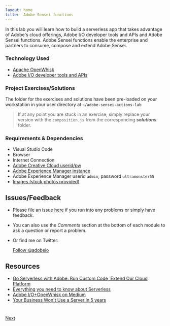 ```yaml
---
layout: home
title:  Adobe Sensei functions
---
```

<!--
## What You Will Learn
-->

In this lab you will learn how to build a serverless app that takes advantage of Adobe's cloud offerings, Adobe I/O developer tools and APIs and Adobe Sensei functions. Adobe Sensei functions enable the enterprise and partners to consume, compose and extend Adobe Sensei.

### Technology Used
- [Apache OpenWhisk](https://openwhisk.apache.org/)
- [Adobe I/O developer tools and APIs](https://www.adobe.io/)

### Project Exercises/Solutions
The folder for the exercises and solutions have been pre-loaded on your workstation in your user directory at `~/adobe-sensei-actions-lab`

> If at any point you are stuck in an exercise, simply replace your version with the `composition.js` from the corresponding **_solutions_** folder.

<!--[Adobe Sensei Functions](https://github.com/apiplatform/adobe-sensei-actions-lab)-->

### Requirements & Dependencies
- Visual Studio Code
- Browser
- Internet Connection
- [Adobe Creative Cloud userid/pw](https://apiplatform.github.io/summit-lab-741-accounts/01.html)
- [Adobe Experience Manager instance](http://sensei-lab.adobeatadobe.com:4502/assets.html/content/dam)
- Adobe Experience Manager userid `admin`, password `ultramonster55`
- [Images (stock photos provided)](https://adobe.ly/2FYbFgR)

## Issues/Feedback

- Please file an issue [here](https://github.com/apiplatform/adobe-sensei-ai-functions/issues) if you run into any problems or simply have feedback.

- You can also use the _Comments_ section at the bottom of each module to ask a question or report a problem.

- Or find me on Twitter:

    <a href="https://twitter.com/adobeio" class="twitter-follow-button" data-show-count="true"
    data-size="large" data-lang="en">Follow
    @adobeio</a>
    <script>!function(d,s,id){var js,fjs=d.getElementsByTagName(s)[0];if(!d.getElementById(id)){js=d.createElement(s);js.id=id;js.src="//platform.twitter.com/widgets.js";fjs.parentNode.insertBefore(js,fjs);}}(document,"script","twitter-wjs");</script>

## Resources
- [Go Serverless with Adobe: Run Custom Code, Extend Our Cloud Platform](https://www.adobe.io/apis/cloudplatform/runtime.html)
- [Everything you need to know about Serverless](https://medium.com/adobe-io/openwhisk-tech-talk-everything-you-need-to-know-about-serverless-66e86d9cec15)
- [Adobe I/O+OpenWhisk on Medium](https://medium.com/adobe-io/tagged/openwhisk)
- [Your Business Won't Use a Server in 5 years](https://blogs.adobe.com/conversations/2016/12/your-business-wont-use-a-server-in-5-years.html)

<div class="row" style="margin-top:40px;">
<div class="col-sm-12">
<a href="module1.html" class="btn btn-default pull-right">Next <i class="glyphicon
glyphicon-chevron-right"></i></a>
</div>
</div>

<script>
  (function(i,s,o,g,r,a,m){i['GoogleAnalyticsObject']=r;i[r]=i[r]||function(){
  (i[r].q=i[r].q||[]).push(arguments)},i[r].l=1*new Date();a=s.createElement(o),
  m=s.getElementsByTagName(o)[0];a.async=1;a.src=g;m.parentNode.insertBefore(a,m)
  })(window,document,'script','//www.google-analytics.com/analytics.js','ga');

  ga('create', 'UA-98985721-1', 'auto');
  ga('send', 'pageview');

</script>
